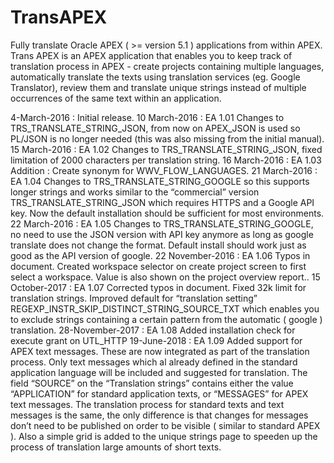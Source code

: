 # TransAPEX
Fully translate Oracle APEX ( >= version 5.1 ) applications from within APEX.
Trans APEX is an APEX application that enables you to keep track of translation process in APEX - create projects containing multiple languages, automatically translate the texts using translation services (eg. Google Translator), review them and translate unique strings instead of multiple occurrences of the same text within an application. 


4-March-2016 : 
Initial release.
10 March-2016 : EA 1.01 
Changes to TRS_TRANSLATE_STRING_JSON, from now on APEX_JSON is used so PL/JSON is no longer needed (this was also missing from the initial manual).
15 March-2016 : EA 1.02 
Changes to TRS_TRANSLATE_STRING_JSON, fixed limitation of 2000 characters per translation string.
16 March-2016 : EA 1.03 
Addition : Create synonym for WWV_FLOW_LANGUAGES.
21 March-2016 : EA 1.04 
Changes to TRS_TRANSLATE_STRING_GOOGLE so this supports longer strings and works similar to the “commercial” version TRS_TRANSLATE_STRING_JSON which requires HTTPS and a Google API key. Now the default installation should be sufficient for most environments.
22 March-2016 : EA 1.05 
Changes to TRS_TRANSLATE_STRING_GOOGLE, no need to use the JSON version with API key anymore as long as google translate does not change the format. Default install should work just as good as the API version of google.
22 November-2016 : EA 1.06 
Typos in document. Created workspace selector on create project screen to first select a workspace. Value is also shown on the project overview report..
15 October-2017 : EA 1.07 
Corrected typos in document. Fixed 32k limit for translation strings. Improved default for “translation setting” REGEXP_INSTR_SKIP_DISTINCT_STRING_SOURCE_TXT which enables you to exclude strings containing a certain pattern from the automatic ( google ) translation.
28-November-2017 : EA 1.08
Added installation check for execute grant on UTL_HTTP
19-June-2018 : EA 1.09
Added support for APEX text messages. These are now integrated as part of the translation process. Only text messages which al already defined in the standard application language will be included and suggested for translation. The field “SOURCE” on the “Translation strings” contains either the value “APPLICATION” for standard application texts, or “MESSAGES” for APEX text messages. The translation process for standard texts and text messages is the same, the only difference is that changes for messages don’t need to be published on order to be visible ( similar to standard APEX ). 
Also a simple grid is added to the unique strings page to speeden up the process of translation large amounts of short texts.